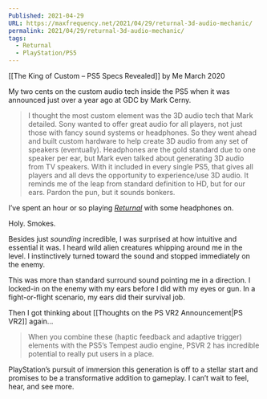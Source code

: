 ```yaml
---
Published: 2021-04-29
URL: https://maxfrequency.net/2021/04/29/returnal-3d-audio-mechanic/
permalink: 2021/04/29/returnal-3d-audio-mechanic/
tags:
  - Returnal
  - PlayStation/PS5
---
```

[[The King of Custom – PS5 Specs Revealed]] by Me March 2020

My two cents on the custom audio tech inside the PS5 when it was announced just over a year ago at GDC by Mark Cerny.
> 
> I thought the most custom element was the 3D audio tech that Mark detailed. Sony wanted to offer great audio for all players, not just those with fancy sound systems or headphones. So they went ahead and built custom hardware to help create 3D audio from any set of speakers (eventually). Headphones are the gold standard due to one speaker per ear, but Mark even talked about generating 3D audio from TV speakers. With it included in every single PS5, that gives all players and all devs the opportunity to experience/use 3D audio. It reminds me of the leap from standard definition to HD, but for our ears. Pardon the pun, but it sounds bonkers.

I’ve spent an hour or so playing *[Returnal](https://twitter.com/MaxRoberts143/status/1387855692841820161)* with some headphones on.

Holy. Smokes.

Besides just *sounding* incredible, I was surprised at how intuitive and essential it was. I heard wild alien creatures whipping around me in the level. I instinctively turned toward the sound and stopped immediately on the enemy.

This was more than standard surround sound pointing me in a direction. I locked-in on the enemy with my ears before I did with my eyes or gun. In a fight-or-flight scenario, my ears did their survival job.

Then I got thinking about [[Thoughts on the PS VR2 Announcement|PS VR2]] again…

> When you combine these (haptic feedback and adaptive trigger) elements with the PS5’s Tempest audio engine, PSVR 2 has incredible potential to really put users in a place.

PlayStation’s pursuit of immersion this generation is off to a stellar start and promises to be a transformative addition to gameplay. I can’t wait to feel, hear, and see more.